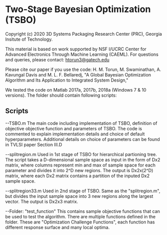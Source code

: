 # Two-Stage Bayesian Optimization (TSBO)
Copyright (c) 2020 3D Systems Packaging Research Center (PRC), Georgia Insitute of Technology.

This material is based on work supported by NSF I/UCRC Center for Advanced Electronics Through Machine Learning (CAEML).
For questions and queries, please contact: htorun3@gatech.edu

Please cite our paper if you use the code:
H. M. Torun, M. Swaminathan, A. Kavungal Davis and M. L. F. Bellaredj, 
"A Global Bayesian Optimization Algorithm and Its Application to Integrated System Design," 

We tested the code on Matlab 2017a, 2017b, 2018a (Windows 7 & 10 versions).
The folder should contain following scripts:
## Scripts
--TSBO.m
The main code including implementation of TSBO, definition of objective objective function and parameters of TSBO.
The code is commented to explain implementation details and choice of default hyperparameters. Additional details 
on choice of parameters can be found in TVLSI paper Section III.D

--splitregion.m
Used in 1st stage of TSBO for hierarchical partioning tree. The script takes a D-dimensional sample space as input in the form of Dx2 matrix, 
where columns represent min and max of sample space for each parameter and divides it into 2^D new regions. The output is Dx2x(2^D) matrix,
where each Dx2 matrix contains a partition of the inputed Dx2 sample space.

--splitregion33.m
Used in 2nd stage of TSBO. Same as the "splitregion.m", but divides the input sample space into 3 new regions along the largest vector.
The output is Dx2x3 matrix. 


--Folder: "test_function"
This contains sample objective functions that can be used to test the algorithm. There are multiple functions defined in the folder.
These are "Optimization Challenge Functions", each function has different response surface and many local optima.
